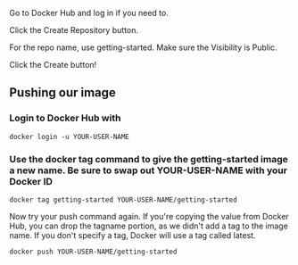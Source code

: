 Go to Docker Hub and log in if you need to.

Click the Create Repository button.

For the repo name, use getting-started. Make sure the Visibility is Public.

Click the Create button!

## Pushing our image

### Login to Docker Hub with
    docker login -u YOUR-USER-NAME
    
### Use the docker tag command to give the getting-started image a new name. Be sure to swap out YOUR-USER-NAME with your Docker ID
    docker tag getting-started YOUR-USER-NAME/getting-started
Now try your push command again. If you're copying the value from Docker Hub, you can drop the tagname portion, as we didn't add a tag to the image name. If you don't specify a tag, Docker will use a tag called latest.

    docker push YOUR-USER-NAME/getting-started
